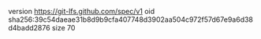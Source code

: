 version https://git-lfs.github.com/spec/v1
oid sha256:39c54daeae31b8d9b9cfa407748d3902aa504c972f57d67e9a6d38d4badd2876
size 70
